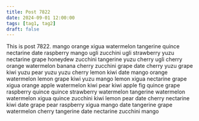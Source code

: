```yaml
---
title: Post 7822
date: 2024-09-01 12:00:00
tags: [tag1, tag2]
draft: false
---
```

This is post 7822.
mango
orange
xigua
watermelon
tangerine
quince
nectarine
date
raspberry
mango
ugli
zucchini
ugli
strawberry
yuzu
nectarine
grape
honeydew
zucchini
tangerine
yuzu
cherry
ugli
cherry
orange
watermelon
banana
cherry
zucchini
grape
date
cherry
yuzu
grape
kiwi
yuzu
pear
yuzu
yuzu
cherry
lemon
kiwi
date
mango
orange
watermelon
lemon
grape
kiwi
yuzu
mango
lemon
xigua
nectarine
grape
xigua
orange
apple
watermelon
kiwi
pear
kiwi
apple
fig
quince
grape
raspberry
quince
quince
strawberry
watermelon
tangerine
watermelon
watermelon
xigua
quince
zucchini
kiwi
lemon
pear
date
cherry
nectarine
kiwi
date
grape
pear
raspberry
xigua
mango
date
tangerine
grape
watermelon
cherry
tangerine
date
nectarine
zucchini
mango
